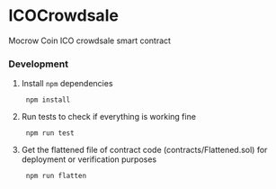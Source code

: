 # ICOCrowdsale
Mocrow Coin ICO crowdsale smart contract

### Development

1. Install `npm` dependencies

        npm install

2. Run tests to check if everything is working fine

        npm run test

3. Get the flattened file of contract code (contracts/Flattened.sol) for deployment or verification purposes

        npm run flatten
